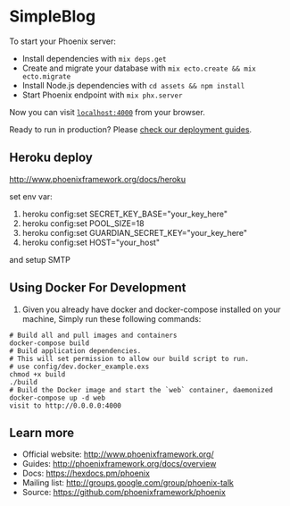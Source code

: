 # SimpleBlog

To start your Phoenix server:

  * Install dependencies with `mix deps.get`
  * Create and migrate your database with `mix ecto.create && mix ecto.migrate`
  * Install Node.js dependencies with `cd assets && npm install`
  * Start Phoenix endpoint with `mix phx.server`

Now you can visit [`localhost:4000`](http://localhost:4000) from your browser.

Ready to run in production? Please [check our deployment guides](http://www.phoenixframework.org/docs/deployment).

## Heroku deploy

http://www.phoenixframework.org/docs/heroku

set env var:

1. heroku config:set SECRET_KEY_BASE="your_key_here"
2. heroku config:set POOL_SIZE=18
3. heroku config:set GUARDIAN_SECRET_KEY="your_key_here"
4. heroku config:set HOST="your_host"

and setup SMTP

## Using Docker For Development
1. Given you already have docker and docker-compose installed on your machine, Simply run these following commands:
```
# Build all and pull images and containers
docker-compose build
# Build application dependencies.
# This will set permission to allow our build script to run.
# use config/dev.docker_example.exs
chmod +x build
./build
# Build the Docker image and start the `web` container, daemonized
docker-compose up -d web
visit to http://0.0.0.0:4000
```

## Learn more

  * Official website: http://www.phoenixframework.org/
  * Guides: http://phoenixframework.org/docs/overview
  * Docs: https://hexdocs.pm/phoenix
  * Mailing list: http://groups.google.com/group/phoenix-talk
  * Source: https://github.com/phoenixframework/phoenix
